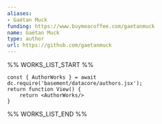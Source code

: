 ```yaml
---
aliases:
- Gaétan Muck
funding: https://www.buymeacoffee.com/gaetanmuck
name: Gaétan Muck
type: author
url: https://github.com/gaetanmuck
---
```



%% WORKS_LIST_START %%

```datacorejsx
const { AuthorWorks } = await dc.require('basement/datacore/authors.jsx');
return function View() {
    return <AuthorWorks/>
}
```
%% WORKS_LIST_END %%